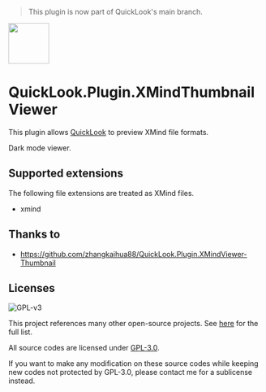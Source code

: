 > This plugin is now part of QuickLook's main branch.

<img src="https://user-images.githubusercontent.com/1687847/82130498-8c3eac80-97d4-11ea-9e88-372ab9c50295.png" width="80">

# QuickLook.Plugin.XMindThumbnailViewer

This plugin allows [QuickLook](https://github.com/QL-Win/QuickLook) to preview XMind file formats.

Dark mode viewer.

## Supported extensions

The following file extensions are treated as XMind files.

- xmind

## Thanks to

 - https://github.com/zhangkaihua88/QuickLook.Plugin.XMindViewer-Thumbnail

## Licenses

![GPL-v3](https://www.gnu.org/graphics/gplv3-127x51.png)

This project references many other open-source projects. See [here](https://github.com/QL-Win/QuickLook/wiki/On-the-Shoulders-of-Giants) for the full list.

All source codes are licensed under [GPL-3.0](https://opensource.org/licenses/GPL-3.0).

If you want to make any modification on these source codes while keeping new codes not protected by GPL-3.0, please contact me for a sublicense instead.
